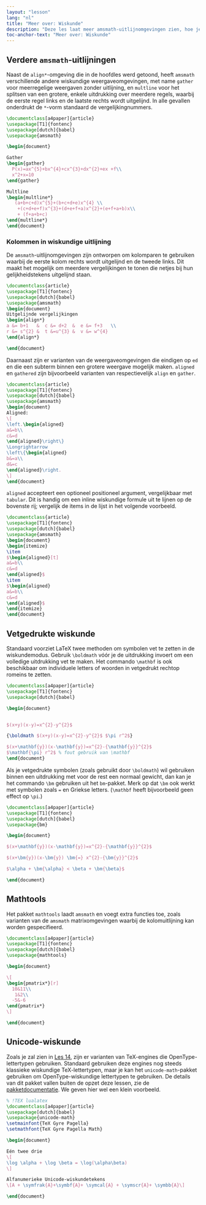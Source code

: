 ```yaml
---
layout: "lesson"
lang: "nl"
title: "Meer over: Wiskunde"
description: "Deze les laat meer amsmath-uitlijnomgevingen zien, hoe je wiskunde vet zet, het wiskunde-uitbreidingspakket mathtools, en het gebruik van Unicode-invoer voor wiskunde."
toc-anchor-text: "Meer over: Wiskunde"
---
```


## Verdere `amsmath`-uitlijningen

Naast de `align*`-omgeving die in de hoofdles werd getoond, heeft `amsmath` verschillende andere wiskundige weergaveomgevingen, met name `gather` voor meerregelige weergaven zonder uitlijning, en `multline` voor het splitsen van een grotere, enkele uitdrukking over meerdere regels, waarbij de eerste regel links en de laatste rechts wordt uitgelijnd.
In alle gevallen onderdrukt de `*`-vorm standaard de vergelijkingnummers.

```latex
\documentclass[a4paper]{article}
\usepackage[T1]{fontenc}
\usepackage[dutch]{babel}
\usepackage{amsmath}

\begin{document}

Gather
\begin{gather}
  P(x)=ax^{5}+bx^{4}+cx^{3}+dx^{2}+ex +f\\
  x^2+x=10
\end{gather}

Multline
\begin{multline*}
   (a+b+c+d)x^{5}+(b+c+d+e)x^{4} \\
    +(c+d+e+f)x^{3}+(d+e+f+a)x^{2}+(e+f+a+b)x\\
    + (f+a+b+c)
\end{multline*}
\end{document}
```

### Kolommen in wiskundige uitlijning

De `amsmath`-uitlijnomgevingen zijn ontworpen om kolomparen te gebruiken waarbij de eerste kolom rechts wordt uitgelijnd en de tweede links.
Dit maakt het mogelijk om meerdere vergelijkingen te tonen die netjes bij hun gelijkheidstekens uitgelijnd staan.

```latex
\documentclass{article}
\usepackage[T1]{fontenc}
\usepackage[dutch]{babel}
\usepackage{amsmath}
\begin{document}
Uitgelijnde vergelijkingen
\begin{align*}
a &= b+1   &  c &= d+2  &  e &= f+3   \\
r &= s^{2} &  t &=u^{3} &  v &= w^{4}
\end{align*}

\end{document}
```

Daarnaast zijn er varianten van de weergaveomgevingen die eindigen op `ed` en die een subterm binnen een grotere weergave mogelijk maken.
`aligned` en `gathered` zijn bijvoorbeeld varianten van respectievelijk `align` en `gather`.

```latex
\documentclass{article}
\usepackage[T1]{fontenc}
\usepackage[dutch]{babel}
\usepackage{amsmath}
\begin{document}
Aligned:
\[
\left.\begin{aligned}
a&=b\\
c&=d
\end{aligned}\right\}
\Longrightarrow
\left\{\begin{aligned}
b&=a\\
d&=c
\end{aligned}\right.
\]
\end{document}
```

`aligned` accepteert een optioneel positioneel argument, vergelijkbaar met `tabular`.
Dit is handig om een inline wiskundige formule uit te lijnen op de bovenste rij; vergelijk de items in de lijst in het volgende voorbeeld.

```latex
\documentclass{article}
\usepackage[T1]{fontenc}
\usepackage[dutch]{babel}
\usepackage{amsmath}
\begin{document}
\begin{itemize}
\item 
$\begin{aligned}[t]
a&=b\\
c&=d
\end{aligned}$
\item 
$\begin{aligned}
a&=b\\
c&=d
\end{aligned}$
\end{itemize}
\end{document}
```

## Vetgedrukte wiskunde

Standaard voorziet LaTeX twee methoden om symbolen vet te zetten in de wiskundemodus.
Gebruik `\boldmath` vóór je de uitdrukking invoert om een volledige uitdrukking vet te maken.
Het commando `\mathbf` is ook beschikbaar om individuele letters of woorden in vetgedrukt rechtop romeins te zetten.

```latex
\documentclass[a4paper]{article}
\usepackage[T1]{fontenc}
\usepackage[dutch]{babel}

\begin{document}


$(x+y)(x-y)=x^{2}-y^{2}$

{\boldmath $(x+y)(x-y)=x^{2}-y^{2}$ $\pi r^2$}

$(x+\mathbf{y})(x-\mathbf{y})=x^{2}-{\mathbf{y}}^{2}$
$\mathbf{\pi} r^2$ % fout gebruik van \mathbf
\end{document}
```

Als je vetgedrukte symbolen (zoals gebruikt door `\boldmath`) wil gebruiken binnen een uitdrukking met voor de rest een normaal gewicht, dan kan je het commando `\bm` gebruiken uit het `bm`-pakket.
Merk op dat `\bm` ook werkt met symbolen zoals `=` en Griekse letters.
(`\mathbf` heeft bijvoorbeeld geen effect op `\pi`.)

```latex
\documentclass[a4paper]{article}
\usepackage[T1]{fontenc}
\usepackage[dutch]{babel}
\usepackage{bm}

\begin{document}

$(x+\mathbf{y})(x-\mathbf{y})=x^{2}-{\mathbf{y}}^{2}$

$(x+\bm{y})(x-\bm{y}) \bm{=} x^{2}-{\bm{y}}^{2}$

$\alpha + \bm{\alpha} < \beta + \bm{\beta}$

\end{document}
```

## Mathtools

Het pakket `mathtools` laadt `amsmath` en voegt extra functies toe, zoals varianten van de `amsmath` matrixomgevingen waarbij de kolomuitlijning kan worden gespecifieerd.

```latex
\documentclass[a4paper]{article}
\usepackage[T1]{fontenc}
\usepackage[dutch]{babel}
\usepackage{mathtools}

\begin{document}

\[
\begin{pmatrix*}[r]
  10&11\\
   1&2\\
  -5&-6
\end{pmatrix*}
\]

\end{document}
```

## Unicode-wiskunde

Zoals je zal zien in [Les 14](lesson-14), zijn er varianten van TeX-engines die OpenType-lettertypen gebruiken.
Standaard gebruiken deze engines nog steeds klassieke wiskundige TeX-lettertypen, maar je kan het `unicode-math`-pakket gebruiken om OpenType-wiskundige lettertypen te gebruiken.
De details van dit pakket vallen buiten de opzet deze lessen, zie de [pakketdocumentatie](https://texdoc.org/pkg/unicode-math).
We geven hier wel een klein voorbeeld.

```latex
% !TEX lualatex
\documentclass[a4paper]{article}
\usepackage[dutch]{babel}
\usepackage{unicode-math}
\setmainfont{TeX Gyre Pagella}
\setmathfont{TeX Gyre Pagella Math}

\begin{document}

Eén twee drie
\[
\log \alpha + \log \beta = \log(\alpha\beta)
\]

Alfanumerieke Unicode-wiskundetekens
\[A + \symfrak{A}+\symbf{A}+ \symcal{A} + \symscr{A}+ \symbb{A}\]

\end{document}
```
